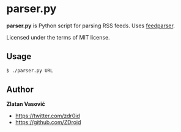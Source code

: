 # parser.py

**parser.py** is Python script for parsing RSS feeds. Uses
[feedparser](http://code.google.com/p/feedparser/).

Licensed under the terms of MIT license.

## Usage

```bash
$ ./parser.py URL
```

## Author

**Zlatan Vasović**

* https://twitter.com/zdr0id
* https://github.com/ZDroid